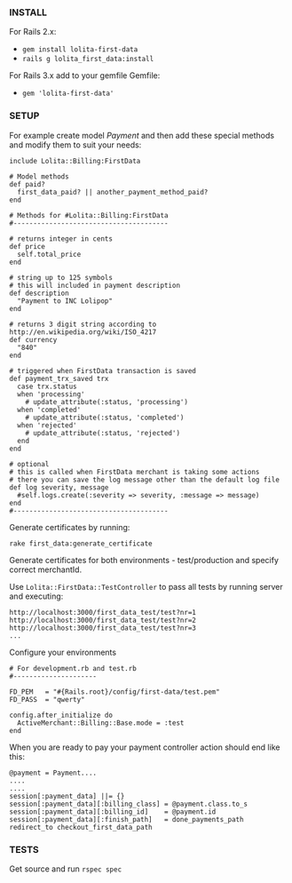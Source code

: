 ### INSTALL

For Rails 2.x:

- `gem install lolita-first-data`
- `rails g lolita_first_data:install`

For Rails 3.x add to your gemfile Gemfile:

- `gem 'lolita-first-data'`

### SETUP

For example create model *Payment* and then add these special methods and modify them to suit your needs:
    
    include Lolita::Billing:FirstData
    
    # Model methods
    def paid?
      first_data_paid? || another_payment_method_paid?
    end

    # Methods for #Lolita::Billing:FirstData
    #---------------------------------------

    # returns integer in cents
    def price
      self.total_price
    end

    # string up to 125 symbols
    # this will included in payment description
    def description
      "Payment to INC Lolipop"
    end

    # returns 3 digit string according to http://en.wikipedia.org/wiki/ISO_4217
    def currency
      "840"
    end
    
    # triggered when FirstData transaction is saved
    def payment_trx_saved trx
      case trx.status
      when 'processing'
        # update_attribute(:status, 'processing')
      when 'completed'
        # update_attribute(:status, 'completed')
      when 'rejected'
        # update_attribute(:status, 'rejected')
      end
    end
    
    # optional
    # this is called when FirstData merchant is taking some actions
    # there you can save the log message other than the default log file
    def log severity, message
      #self.logs.create(:severity => severity, :message => message)
    end
    #---------------------------------------

Generate certificates by running:

    rake first_data:generate_certificate

Generate certificates for both environments - test/production and specify correct merchantId.

Use `Lolita::FirstData::TestController` to pass all tests by running server and executing:

    http://localhost:3000/first_data_test/test?nr=1
    http://localhost:3000/first_data_test/test?nr=2
    http://localhost:3000/first_data_test/test?nr=3
    ...

Configure your environments

    # For development.rb and test.rb
    #---------------------

    FD_PEM   = "#{Rails.root}/config/first-data/test.pem"
    FD_PASS  = "qwerty"

    config.after_initialize do
      ActiveMerchant::Billing::Base.mode = :test
    end

When you are ready to pay your payment controller action should end like this:

    @payment = Payment....
    ....
    ....
    session[:payment_data] ||= {}
    session[:payment_data][:billing_class] = @payment.class.to_s
    session[:payment_data][:billing_id]    = @payment.id
    session[:payment_data][:finish_path]   = done_payments_path
    redirect_to checkout_first_data_path

### TESTS

Get source and run `rspec spec`
